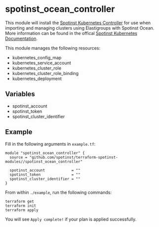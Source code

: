 # spotinst_ocean_controller

This module will install the [Spotinst Kubernetes Controller][controller-api-url] for use when importing and managing clusters using Elastigroups with Spotinst Ocean. More information can be found in the offical [Spotinst Kubernetes Documentation][spotinst-k8s-api-url].

This module manages the following resources:
* kubernetes_config_map
* kubernetes_service_account
* kubernetes_cluster_role
* kubernetes_cluster_role_binding
* kubernetes_deployment

## Variables
* spotinst_account
* spotinst_token
* spotinst_cluster_identifier

## Example
Fill in the following arguments in `example.tf`:
```
module "spotinst_ocean_controller" {
  source = "github.com/spotinst/terraform-spotinst-modules//spotinst_ocean_controller"

  spotinst_account            = ""
  spotinst_token              = ""
  spotinst_cluster_identifier = ""
}
```

From within `./example`, run the following commands:
```
terraform get
terraform init
terraform apply
```

You will see `Apply complete!` if your plan is applied successfully.


[controller-api-url]: https://api.spotinst.com/container-management/kubernetes/kubernetes-tutorials/spotinst-kubernetes-controller/
[spotinst-k8s-api-url]: https://api.spotinst.com/container-management/kubernetes/
